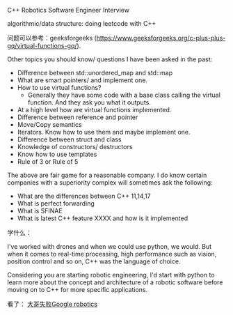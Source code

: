 C++ Robotics Software Engineer Interview



algorithmic/data structure:  doing leetcode with C++ 



问题可以参考：geeksforgeeks (https://www.geeksforgeeks.org/c-plus-plus-gq/virtual-functions-gq/).

Other topics you should know/ questions I have been asked in the past:

- Difference between std::unordered_map and std::map
- What are smart pointers/ and implement one.
- How to use virtual functions? 
  - Generally they have some code with a base class calling the virtual function. And they ask you what it outputs.
- At a high level how are virtual functions implemented.
- Difference between reference and pointer
- Move/Copy semantics
- Iterators. Know how to use them and maybe implement one.
- Difference between struct and class
- Knowledge of constructors/ destructors
- Know how to use templates
- Rule of 3 or Rule of 5

The above are fair game for a reasonable company. I do know certain companies with a superiority complex will sometimes ask the following:

- What are the differences between C++ 11,14,17
- What is perfect forwarding
- What is SFINAE
- What is latest C++ feature XXXX and how is it implemented





学什么：

 I've worked with drones and when we could use python, we would. But when it comes to real-time processing, high performance such as vision, position control and so on, C++ was the language of choice.

Considering you are starting robotic engineering, I'd start with python to learn more about the concept and architecture of a robotic software before moving on to C++ for more specific applications.



看了： [大哥失败Google robotics](https://www.youtube.com/watch?v=e_D46txtIeE&feature=emb_logo&ab_channel=RobotixwithSina)

